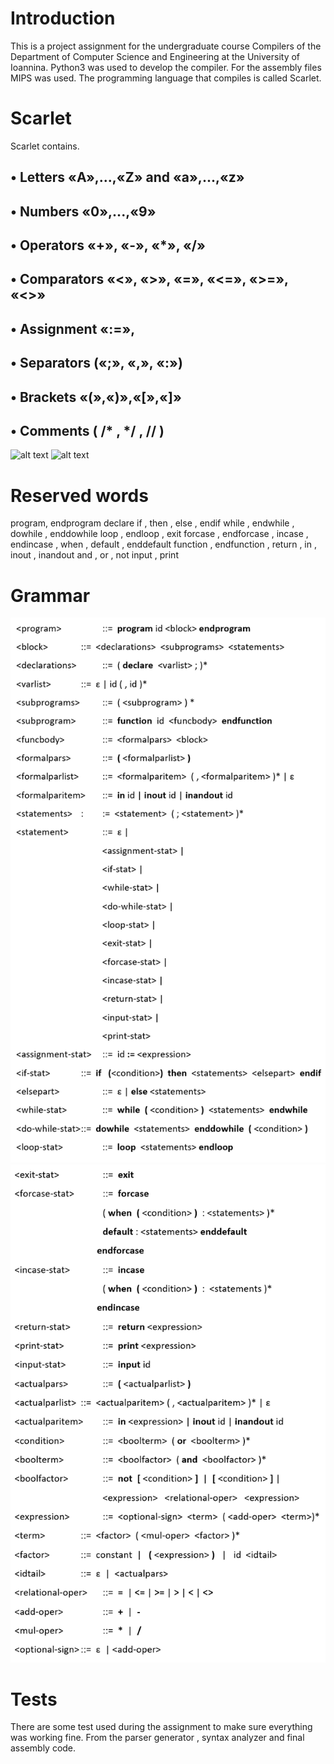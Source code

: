 # Introduction

This is a project assignment for the undergraduate course Compilers of the Department of Computer Science and
Engineering at the University of Ioannina.
Python3 was used to develop the compiler. For the assembly files MIPS was used.
The programming language that compiles is called Scarlet.

# Scarlet

Scarlet contains.

## • Letters «Α»,...,«Ζ» and «a»,...,«z»

## • Numbers «0»,...,«9»

## • Operators «+», «-», «*», «/»

## • Comparators «<», «>», «=», «<=», «>=», «<>»

## • Assignment «:=»,

## • Separators («;», «,», «:»)

## • Brackets «(»,«)»,«[»,«]»

## • Comments ( /* , */ , // )

![alt text]()
![alt text]()
# Reserved words
program, endprogram
declare
if , then , else , endif
while , endwhile , dowhile , enddowhile
loop , endloop , exit
forcase , endforcase , incase , endincase , when , default , enddefault
function , endfunction , return , in , inout , inandout
and , or , not
input , print

# Grammar
![alt text](https://github.com/Peter-Sav/Scarlet-Compiler/blob/master/grammar/grammar1.PNG)
![alt text](https://github.com/Peter-Sav/Scarlet-Compiler/blob/master/grammar/grammar2.PNG)
# Tests

There are some test used during the assignment to make sure everything was working fine. From the parser generator ,
syntax analyzer and final assembly code.
